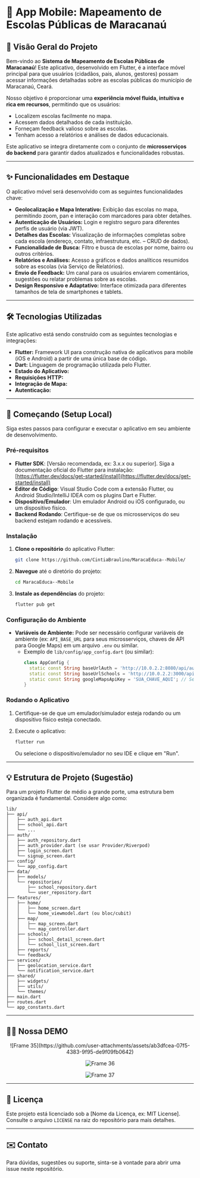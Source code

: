 
# 📱 **App Mobile: Mapeamento de Escolas Públicas de Maracanaú**

## 🌟 Visão Geral do Projeto

Bem-vindo ao **Sistema de Mapeamento de Escolas Públicas de Maracanaú**\! Este aplicativo, desenvolvido em Flutter, é a interface móvel principal para que usuários (cidadãos, pais, alunos, gestores) possam acessar informações detalhadas sobre as escolas públicas do município de Maracanaú, Ceará.

Nosso objetivo é proporcionar uma **experiência móvel fluida, intuitiva e rica em recursos**, permitindo que os usuários:

  * Localizem escolas facilmente no mapa.
  * Acessem dados detalhados de cada instituição.
  * Forneçam feedback valioso sobre as escolas.
  * Tenham acesso a relatórios e análises de dados educacionais.

Este aplicativo se integra diretamente com o conjunto de **microsserviços do backend** para garantir dados atualizados e funcionalidades robustas.

-----

## ✨ Funcionalidades em Destaque

O aplicativo móvel será desenvolvido com as seguintes funcionalidades chave:

  * **Geolocalização e Mapa Interativo:** Exibição das escolas no mapa, permitindo zoom, pan e interação com marcadores para obter detalhes.
  * **Autenticação de Usuários:** Login e registro seguro para diferentes perfis de usuário (via JWT).
  * **Detalhes das Escolas:** Visualização de informações completas sobre cada escola (endereço, contato, infraestrutura, etc. – CRUD de dados).
  * **Funcionalidade de Busca:** Filtro e busca de escolas por nome, bairro ou outros critérios.
  * **Relatórios e Análises:** Acesso a gráficos e dados analíticos resumidos sobre as escolas (via Serviço de Relatórios).
  * **Envio de Feedback:** Um canal para os usuários enviarem comentários, sugestões ou relatar problemas sobre as escolas.
  * **Design Responsivo e Adaptativo:** Interface otimizada para diferentes tamanhos de tela de smartphones e tablets.

-----

## 🛠️ Tecnologias Utilizadas

Este aplicativo está sendo construído com as seguintes tecnologias e integrações:

  * **Flutter:** Framework UI para construção nativa de aplicativos para mobile (iOS e Android) a partir de uma única base de código.
  * **Dart:** Linguagem de programação utilizada pelo Flutter.
  * **Estado do Aplicativo:** 
  * **Requisições HTTP:** 
  * **Integração de Mapa:** 
  * **Autenticação:** 

-----


## 🚀 Começando (Setup Local)

Siga estes passos para configurar e executar o aplicativo em seu ambiente de desenvolvimento.

### Pré-requisitos

  * **Flutter SDK**: [Versão recomendada, ex: 3.x.x ou superior]. Siga a documentação oficial do Flutter para instalação: [https://flutter.dev/docs/get-started/install](https://flutter.dev/docs/get-started/install)
  * **Editor de Código**: Visual Studio Code com a extensão Flutter, ou Android Studio/IntelliJ IDEA com os plugins Dart e Flutter.
  * **Dispositivo/Emulador**: Um emulador Android ou iOS configurado, ou um dispositivo físico.
  * **Backend Rodando**: Certifique-se de que os microsserviços do seu backend estejam rodando e acessíveis.

### Instalação

1.  **Clone o repositório** do aplicativo Flutter:

    ```bash
    git clone https://github.com/CintiaBraulino/MaracaEduca--Mobile/
    ```

2.  **Navegue** até o diretório do projeto:

    ```bash
    cd MaracaEduca--Mobile
    ```

3.  **Instale as dependências** do projeto:

    ```bash
    flutter pub get
    ```

### Configuração do Ambiente

  * **Variáveis de Ambiente:** Pode ser necessário configurar variáveis de ambiente (ex: `API_BASE_URL` para seus microsserviços, chaves de API para Google Maps) em um arquivo `.env` ou similar.
      * Exemplo de `lib/config/app_config.dart` (ou similar):
        ```dart
        class AppConfig {
          static const String baseUrlAuth = 'http://10.0.2.2:8080/api/auth'; // Android Emulator localhost
          static const String baseUrlSchools = 'http://10.0.2.2:3000/api/schools';
          static const String googleMapsApiKey = 'SUA_CHAVE_AQUI'; // Se usar Google Maps
        }
        ```

### Rodando o Aplicativo

1.  Certifique-se de que um emulador/simulador esteja rodando ou um dispositivo físico esteja conectado.

2.  Execute o aplicativo:

    ```bash
    flutter run
    ```

    Ou selecione o dispositivo/emulador no seu IDE e clique em "Run".

-----

## 💡 Estrutura de Projeto (Sugestão)

Para um projeto Flutter de médio a grande porte, uma estrutura bem organizada é fundamental. Considere algo como:

```
lib/
├── api/             
│   ├── auth_api.dart
│   ├── school_api.dart
│   └── ...
├── auth/           
│   ├── auth_repository.dart
│   ├── auth_provider.dart (se usar Provider/Riverpod)
│   ├── login_screen.dart
│   └── signup_screen.dart
├── config/         
│   └── app_config.dart
├── data/          
│   ├── models/      
│   └── repositories/
│       ├── school_repository.dart
│       └── user_repository.dart
├── features/       
│   ├── home/
│   │   ├── home_screen.dart
│   │   └── home_viewmodel.dart (ou bloc/cubit)
│   ├── map/
│   │   ├── map_screen.dart
│   │   └── map_controller.dart
│   ├── schools/
│   │   ├── school_detail_screen.dart
│   │   └── school_list_screen.dart
│   ├── reports/
│   └── feedback/
├── services/        
│   ├── geolocation_service.dart
│   └── notification_service.dart
├── shared/          
│   ├── widgets/
│   ├── utils/
│   └── themes/
├── main.dart       
├── routes.dart      
└── app_constants.dart
```

-----

## 👨‍💻 Nossa DEMO

<div align="center">
 ![Frame 35](https://github.com/user-attachments/assets/ab3dfcea-07f5-4383-9f95-de9f09fb0642)
 
 ![Frame 36](https://github.com/user-attachments/assets/79cc81f3-58a8-4f80-aeb8-0fbdafbb4738)
 
 ![Frame 37](https://github.com/user-attachments/assets/450b810d-b7b9-45c1-81de-1dcf5b0aae76)
</div>

-----

## 📄 Licença

Este projeto está licenciado sob a [Nome da Licença, ex: MIT License]. Consulte o arquivo `LICENSE` na raiz do repositório para mais detalhes.

-----

## ✉️ Contato

Para dúvidas, sugestões ou suporte, sinta-se à vontade para abrir uma issue neste repositório.

